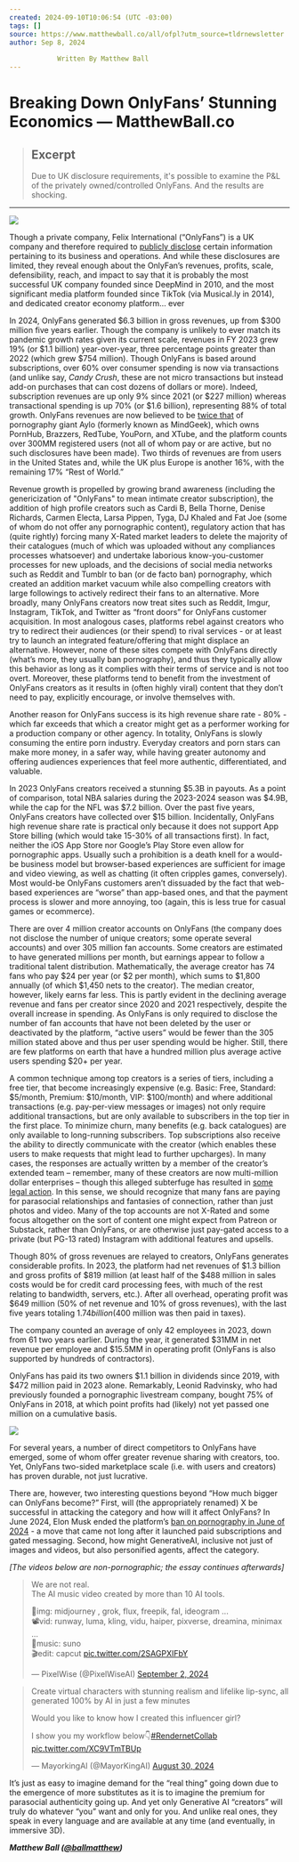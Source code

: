 ```yaml
---
created: 2024-09-10T10:06:54 (UTC -03:00)
tags: []
source: https://www.matthewball.co/all/ofpl?utm_source=tldrnewsletter
author: Sep 8, 2024
            
            Written By Matthew Ball
---
```


# Breaking Down OnlyFans’ Stunning Economics — MatthewBall.co

> ## Excerpt
> Due to UK disclosure requirements, it's possible to examine the P&L of the privately owned/controlled OnlyFans. And the results are shocking.

---
![](https://images.squarespace-cdn.com/content/v1/5d8e9007bc3d0e18a4c49673/1725754044836-TFRUE4YWKKQH6II6FDIR/63454023-fc12-4f70-8bbd-3d7101790540.jpeg)

Though a private company, Felix International (“OnlyFans”) is a UK company and therefore required to [publicly disclose](https://find-and-update.company-information.service.gov.uk/company/10354575/filing-history) certain information pertaining to its business and operations. And while these disclosures are limited, they reveal enough about the OnlyFan’s revenues, profits, scale, defensibility, reach, and impact to say that it is probably the most successful UK company founded since DeepMind in 2010, and the most significant media platform founded since TikTok (via Musical.ly in 2014), and dedicated creator economy platform… ever

In 2024, OnlyFans generated $6.3 billion in gross revenues, up from $300 million five years earlier. Though the company is unlikely to ever match its pandemic growth rates given its current scale, revenues in FY 2023 grew 19% (or $1.1 billion) year-over-year, three percentage points greater than 2022 (which grew $754 million). Though OnlyFans is based around subscriptions, over 60% over consumer spending is now via transactions (and unlike say, _Candy Crush_, these are not micro transactions but instead add-on purchases that can cost dozens of dollars or more). Indeed, subscription revenues are up only 9% since 2021 (or $227 million) whereas transactional spending is up 70% (or $1.6 billion), representing 88% of total growth. OnlyFans revenues are now believed to be [twice that](https://www.businessinsider.com/onlyfans-business-profit-success-porn-user-generated-content-2024-9) of pornography giant Aylo (formerly known as MindGeek), which owns PornHub, Brazzers, RedTube, YouPorn, and XTube, and the platform counts over 300MM registered users (not all of whom pay or are active, but no such disclosures have been made). Two thirds of revenues are from users in the United States and, while the UK plus Europe is another 16%, with the remaining 17% “Rest of World.”

Revenue growth is propelled by growing brand awareness (including the genericization of "OnlyFans" to mean intimate creator subscription), the addition of high profile creators such as Cardi B, Bella Thorne, Denise Richards, Carmen Electa, Larsa Pippen, Tyga, DJ Khaled and Fat Joe (some of whom do not offer any pornographic content), regulatory action that has (quite rightly) forcing many X-Rated market leaders to delete the majority of their catalogues (much of which was uploaded without any compliances processes whatsoever) and undertake laborious know-you-customer processes for new uploads, and the decisions of social media networks such as Reddit and Tumblr to ban (or de facto ban) pornography, which created an addition market vacuum while also compelling creators with large followings to actively redirect their fans to an alternative. More broadly, many OnlyFans creators now treat sites such as Reddit, Imgur, Instagram, TikTok, and Twitter as “front doors” for OnlyFans customer acquisition. In most analogous cases, platforms rebel against creators who try to redirect their audiences (or their spend) to rival services - or at least try to launch an integrated feature/offering that might displace an alternative. However, none of these sites compete with OnlyFans directly (what’s more, they usually ban pornography), and thus they typically allow this behavior as long as it complies with their terms of service and is not too overt. Moreover, these platforms tend to benefit from the investment of OnlyFans creators as it results in (often highly viral) content that they don’t need to pay, explicitly encourage, or involve themselves with.

Another reason for OnlyFans success is its high revenue share rate - 80% - which far exceeds that which a creator might get as a performer working for a production company or other agency. In totality, OnlyFans is slowly consuming the entire porn industry. Everyday creators and porn stars can make more money, in a safer way, while having greater autonomy and offering audiences experiences that feel more authentic, differentiated, and valuable.

In 2023 OnlyFans creators received a stunning $5.3B in payouts. As a point of comparison, total NBA salaries during the 2023-2024 season was $4.9B, while the cap for the NFL was $7.2 billion. Over the past five years, OnlyFans creators have collected over $15 billion. Incidentally, OnlyFans high revenue share rate is practical only because it does not support App Store billing (which would take 15-30% of all transactions first). In fact, neither the iOS App Store nor Google’s Play Store even allow for pornographic apps. Usually such a prohibition is a death knell for a would-be business model but browser-based experiences are sufficient for image and video viewing, as well as chatting (it often cripples games, conversely). Most would-be OnlyFans customers aren’t dissuaded by the fact that web-based experiences are “worse” than app-based ones, and that the payment process is slower and more annoying, too (again, this is less true for casual games or ecommerce).

There are over 4 million creator accounts on OnlyFans (the company does not disclose the number of unique creators; some operate several accounts) and over 305 million fan accounts. Some creators are estimated to have generated millions per month, but earnings appear to follow a traditional talent distribution. Mathematically, the average creator has 74 fans who pay $24 per year (or $2 per month), which sums to $1,800 annually (of which $1,450 nets to the creator). The median creator, however, likely earns far less. This is partly evident in the declining average revenue and fans per creator since 2020 and 2021 respectively, despite the overall increase in spending. As OnlyFans is only required to disclose the number of fan accounts that have not been deleted by the user or deactivated by the platform, “active users” would be fewer than the 305 million stated above and thus per user spending would be higher. Still, there are few platforms on earth that have a hundred million plus average active users spending $20+ per year.

A common technique among top creators is a series of tiers, including a free tier, that become increasingly expensive (e.g. Basic: Free, Standard: $5/month, Premium: $10/month, VIP: $100/month) and where additional transactions (e.g. pay-per-view messages or images) not only require additional transactions, but are only available to subscribers in the top tier in the first place. To minimize churn, many benefits (e.g. back catalogues) are only available to long-running subscribers. Top subscriptions also receive the ability to directly communicate with the creator (which enables these users to make requests that might lead to further upcharges). In many cases, the responses are actually written by a member of the creator’s extended team – remember, many of these creators are now multi-million dollar enterprises – though this alleged subterfuge has resulted in [some legal action](https://shublawyers.com/uncategorized/alert-pages/onlyfans-dms-alert/). In this sense, we should recognize that many fans are paying for parasocial relationships and fantasies of connection, rather than just photos and video. Many of the top accounts are not X-Rated and some focus altogether on the sort of content one might expect from Patreon or Substack, rather than OnlyFans, or are otherwise just pay-gated access to a private (but PG-13 rated) Instagram with additional features and upsells.

Though 80% of gross revenues are relayed to creators, OnlyFans generates considerable profits. In 2023, the platform had net revenues of $1.3 billion and gross profits of $819 million (at least half of the $488 million in sales costs would be for credit card processing fees, with much of the rest relating to bandwidth, servers, etc.). After all overhead, operating profit was $649 million (50% of net revenue and 10% of gross revenues), with the last five years totaling $1.74 billion ($400 million was then paid in taxes).

The company counted an average of only 42 employees in 2023, down from 61 two years earlier. During the year, it generated $31MM in net revenue per employee and $15.5MM in operating profit (OnlyFans is also supported by hundreds of contractors).

OnlyFans has paid its two owners $1.1 billion in dividends since 2019, with $472 million paid in 2023 alone. Remarkably, Leonid Radvinsky, who had previously founded a pornographic livestream company, bought 75% of OnlyFans in 2018, at which point profits had (likely) not yet passed one million on a cumulative basis.

![](https://images.squarespace-cdn.com/content/v1/5d8e9007bc3d0e18a4c49673/a3345be7-441b-45b5-8b4b-0e2ec12075cc/OnlyFans_Essay_Page_5.png)

For several years, a number of direct competitors to OnlyFans have emerged, some of whom offer greater revenue sharing with creators, too. Yet, OnlyFans two-sided marketplace scale (i.e. with users and creators) has proven durable, not just lucrative.

There are, however, two interesting questions beyond “How much bigger can OnlyFans become?” First, will (the appropriately renamed) X be successful in attacking the category and how will it affect OnlyFans? In June 2024, Elon Musk ended the platform’s [ban on pornography in June of 2024](https://www.yahoo.com/tech/elon-musk-x-now-officially-162042981.html) - a move that came not long after it launched paid subscriptions and gated messaging. Second, how might GenerativeAI, inclusive not just of images and videos, but also personified agents, affect the category.

_\[The videos below are non-pornographic; the essay continues afterwards\]_

> We are not real.  
> The AI music video created by more than 10 AI tools.
> 
> 🌅img: midjourney , grok, flux, freepik, fal, ideogram ...  
> 📽️vid: runway, luma, kling, vidu, haiper, pixverse, dreamina, minimax ...  
> 🎼music: suno  
> 🎬edit: capcut [pic.twitter.com/2SAGPXIFbY](https://t.co/2SAGPXIFbY)
> 
> — PixelWise (@PixelWiseAI) [September 2, 2024](https://twitter.com/PixelWiseAI/status/1830608511119868176?ref_src=twsrc%5Etfw)

> Create virtual characters with stunning realism and lifelike lip-sync, all generated 100% by AI in just a few minutes
> 
> Would you like to know how I created this influencer girl?
> 
> I show you my workflow below👇[#RendernetCollab](https://twitter.com/hashtag/RendernetCollab?src=hash&ref_src=twsrc%5Etfw) [pic.twitter.com/XC9VTmTBUp](https://t.co/XC9VTmTBUp)
> 
> — MayorkingAI (@MayorKingAI) [August 30, 2024](https://twitter.com/MayorKingAI/status/1829562069059793086?ref_src=twsrc%5Etfw)

It’s just as easy to imagine demand for the “real thing” going down due to the emergence of more substitutes as it is to imagine the premium for parasocial authenticity going up. And yet only Generative AI “creators” will truly do whatever “you” want and only for you. And unlike real ones, they speak in every language and are available at any time (and eventually, in immersive 3D).

**_Matthew Ball (_**[**_@ballmatthew_**](https://twitter.com/ballmatthew)**_)_**
